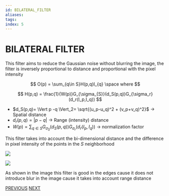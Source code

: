 ```yaml
---
id: BILATERAL_FILTER
aliases: 
tags: 
index: 5
---
```


# BILATERAL FILTER

This filter aims to reduce the Gaussian noise without blurring the image, the filter is inversely proportional to distance  and proportional with the pixel intensity

$$
O(p) = \sum_{q\in S}H(p,q)I_{q} \space where
$$

$$
H(p,q) = \frac{1}{W(p)}G_{\sigma_{S}}(d_S(p,q))G_{\sigma_r}(d_r(I_p,I_q))
$$
- $d_S(p,q)= \Vert  p -q \Vert_2= \sqrt{(u_p-u_q)^2 + (v_p+v_q)^2}$ -> Spatial distance
- $d_r(p,q)= \vert  p -q \vert$ -> Range (intensity) distance
- $W(p)= \sum_{q\in S}{G_{\sigma_{S}}(d_S(p,q))G_{\sigma_r}(d_r(I_p,I_q))}$ -> normalization factor

This filter takes into account the bi-dimensional distance and the difference in pixel intensity of the points in the $S$ neighborhood

![](Pasted_image_20240302110646.png)

![](Pasted_image_20240302112042.png)

As shown in the image this filter is good in the edges cause it does not introduce blur in the image cause it takes into account range distance


[PREVIOUS](MEDIAN_FILTER.md) [NEXT](NON-LOCAL_MEAN_FILTER.md)
